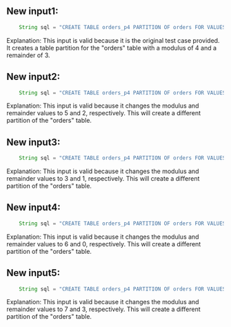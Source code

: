 ## New input1:
```java
    String sql = "CREATE TABLE orders_p4 PARTITION OF orders FOR VALUES WITH (MODULUS 4, REMAINDER 3);";
```
Explanation: This input is valid because it is the original test case provided. It creates a table partition for the "orders" table with a modulus of 4 and a remainder of 3.

## New input2:
```java
    String sql = "CREATE TABLE orders_p4 PARTITION OF orders FOR VALUES WITH (MODULUS 5, REMAINDER 2);";
```
Explanation: This input is valid because it changes the modulus and remainder values to 5 and 2, respectively. This will create a different partition of the "orders" table.

## New input3:
```java
    String sql = "CREATE TABLE orders_p4 PARTITION OF orders FOR VALUES WITH (MODULUS 3, REMAINDER 1);";
```
Explanation: This input is valid because it changes the modulus and remainder values to 3 and 1, respectively. This will create a different partition of the "orders" table.

## New input4:
```java
    String sql = "CREATE TABLE orders_p4 PARTITION OF orders FOR VALUES WITH (MODULUS 6, REMAINDER 0);";
```
Explanation: This input is valid because it changes the modulus and remainder values to 6 and 0, respectively. This will create a different partition of the "orders" table.

## New input5:
```java
    String sql = "CREATE TABLE orders_p4 PARTITION OF orders FOR VALUES WITH (MODULUS 7, REMAINDER 3);";
```
Explanation: This input is valid because it changes the modulus and remainder values to 7 and 3, respectively. This will create a different partition of the "orders" table.
